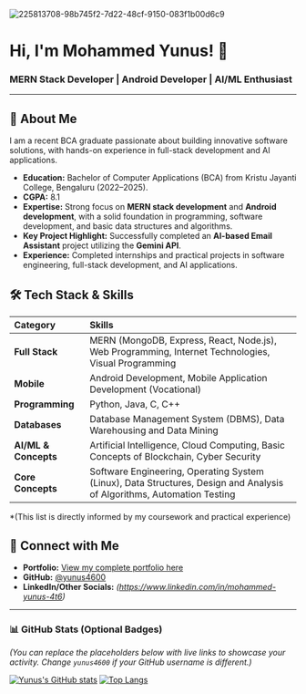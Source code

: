 ![225813708-98b745f2-7d22-48cf-9150-083f1b00d6c9](https://github.com/user-attachments/assets/71c4fba6-4c15-4ecb-a4b8-986ffa5e2b32)

# Hi, I'm Mohammed Yunus! 👋

### MERN Stack Developer | Android Developer | AI/ML Enthusiast

---

## 🚀 About Me

I am a recent BCA graduate passionate about building innovative software solutions, with hands-on experience in full-stack development and AI applications.

* **Education:** Bachelor of Computer Applications (BCA) from Kristu Jayanti College, Bengaluru (2022–2025).
* **CGPA:** 8.1
* **Expertise:** Strong focus on **MERN stack development** and **Android development**, with a solid foundation in programming, software development, and basic data structures and algorithms.
* **Key Project Highlight:** Successfully completed an **AI-based Email Assistant** project utilizing the **Gemini API**.
* **Experience:** Completed internships and practical projects in software engineering, full-stack development, and AI applications.

## 🛠️ Tech Stack & Skills

| Category | Skills |
| :--- | :--- |
| **Full Stack** | MERN (MongoDB, Express, React, Node.js), Web Programming, Internet Technologies, Visual Programming |
| **Mobile** | Android Development, Mobile Application Development (Vocational) |
| **Programming** | Python, Java, C, C++ |
| **Databases** | Database Management System (DBMS), Data Warehousing and Data Mining |
| **AI/ML & Concepts** | Artificial Intelligence, Cloud Computing, Basic Concepts of Blockchain, Cyber Security |
| **Core Concepts** | Software Engineering, Operating System (Linux), Data Structures, Design and Analysis of Algorithms, Automation Testing |

*(This list is directly informed by my coursework and practical experience) 

## 🔗 Connect with Me

* **Portfolio:** [View my complete portfolio here](https://yunus4600.github.io/portfolio/)
* **GitHub:** [@yunus4600](https://github.com/yunus4600)
* **LinkedIn/Other Socials:** *(https://www.linkedin.com/in/mohammed-yunus-4t6)*

---

### 📊 GitHub Stats (Optional Badges)

*(You can replace the placeholders below with live links to showcase your activity. Change `yunus4600` if your GitHub username is different.)*

[![Yunus's GitHub stats](https://github-readme-stats.vercel.app/api?username=yunus4600&show_icons=true&theme=radical)](https://github.com/anuraghazra/github-readme-stats)
[![Top Langs](https://github-readme-stats.vercel.app/api/top-langs/?username=yunus4600&layout=compact&theme=radical)](https://github.com/anuraghazra/github-readme-stats)


